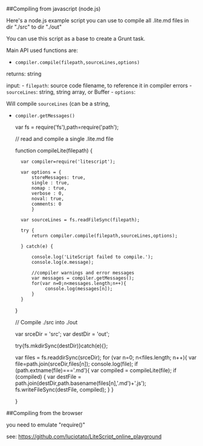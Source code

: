 ##Compiling from javascript (node.js)

Here's a node.js example script you can use to compile all .lite.md files 
in dir "./src" to dir "./out"

You can use this script as a base to create a Grunt task.

Main API used functions are:

 - `compiler.compile(filepath,sourceLines,options)`

returns: string

input: 
    - `filepath`: source code filename, to reference it in compiler errors
    - `sourceLines`: string, string array, or Buffer
    - `options`:
    

Will compile `sourceLines` (can be a string, 

- `compiler.getMessages()`


    var fs = require('fs'),path=require('path');

    // read and compile a single .lite.md file

    function compileLite(filepath) {

        var compiler=require('litescript');

        var options = {
            storeMessages: true,
            single : true,
            nomap : true,
            verbose : 0,
            noval: true,
            comments: 0
            }

        var sourceLines = fs.readFileSync(filepath);
        
        try {
            return compiler.compile(filepath,sourceLines,options);
       
        } catch(e) {

            console.log('LiteScript failed to compile.');
            console.log(e.message);

            //compiler warnings and error messages
            var messages = compiler.getMessages();
            for(var n=0;n<messages.length;n++){
                 console.log(messages[n]);
            }
        }

    }

    // Compile ./src into ./out

    var srceDir = 'src';
    var destDir = 'out';

    try{fs.mkdirSync(destDir)}catch(e){};

    var files = fs.readdirSync(srceDir);
    for (var n=0; n<files.length; n++){
        var file=path.join(srceDir,files[n]);
        console.log(file);
        if (path.extname(file)==='.md'){
            var compiled = compileLite(file);
            if (compiled) {
                var destFile = path.join(destDir,path.basename(files[n],'.md')+'.js');
                fs.writeFileSync(destFile, compiled);
            }
        }
            
    }



##Compiling from the browser 

you need to emulate "require()"

see: https://github.com/luciotato/LiteScript_online_playground


